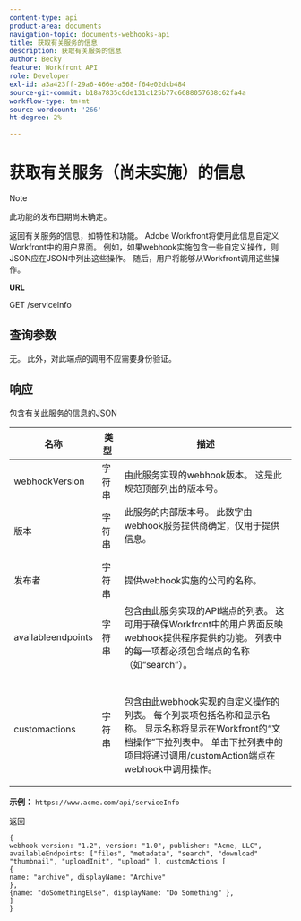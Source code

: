 ```yaml
---
content-type: api
product-area: documents
navigation-topic: documents-webhooks-api
title: 获取有关服务的信息
description: 获取有关服务的信息
author: Becky
feature: Workfront API
role: Developer
exl-id: a3a423ff-29a6-466e-a568-f64e02dcb484
source-git-commit: b18a7835c6de131c125b77c6688057638c62fa4a
workflow-type: tm+mt
source-wordcount: '266'
ht-degree: 2%

---
```



# 获取有关服务（尚未实施）的信息

>[!NOTE]
>
>此功能的发布日期尚未确定。

返回有关服务的信息，如特性和功能。 Adobe Workfront将使用此信息自定义Workfront中的用户界面。 例如，如果webhook实施包含一些自定义操作，则JSON应在JSON中列出这些操作。 随后，用户将能够从Workfront调用这些操作。

**URL**

GET /serviceInfo

## 查询参数

无。 此外，对此端点的调用不应需要身份验证。

## 响应

包含有关此服务的信息的JSON

<table style="table-layout:auto"> 
 <col> 
 <col> 
 <col> 
 <thead> 
  <tr> 
   <th>名称</th> 
   <th>类型 </th> 
   <th>描述</th> 
  </tr> 
 </thead> 
 <tbody> 
  <tr> 
   <td>webhookVersion </td> 
   <td>字符串 </td> 
   <td>由此服务实现的webhook版本。 这是此规范顶部列出的版本号。</td> 
  </tr> 
  <tr> 
   <td>版本 </td> 
   <td>字符串 </td> 
   <td>此服务的内部版本号。 此数字由webhook服务提供商确定，仅用于提供信息。<br><br></td> 
  </tr> 
  <tr> 
   <td>发布者 </td> 
   <td>字符串 </td> 
   <td>提供webhook实施的公司的名称。</td> 
  </tr> 
  <tr> 
   <td>availableendpoints</td> 
   <td>字符串 </td> 
   <td>包含由此服务实现的API端点的列表。 这可用于确保Workfront中的用户界面反映webhook提供程序提供的功能。 列表中的每一项都必须包含端点的名称（如“search”）。</td> 
  </tr> 
  <tr> 
   <td>customactions </td> 
   <td>字符串</td> 
   <td>  <p>包含由此webhook实现的自定义操作的列表。 每个列表项包括名称和显示名称。 显示名称将显示在Workfront的“文档操作”下拉列表中。 单击下拉列表中的项目将通过调用/customAction端点在webhook中调用操作。</p></td> 
  </tr> 
 </tbody> 
</table>

**示例：** `https://www.acme.com/api/serviceInfo`

返回

```
{
webhook version: "1.2", version: "1.0", publisher: "Acme, LLC", availableEndpoints: ["files", "metadata", "search", "download"
"thumbnail", "uploadInit", "upload" ], customActions [
{
name: "archive", displayName: "Archive" 
}, 
{name: "doSomethingElse", displayName: "Do Something" }, 
] 
}
```
